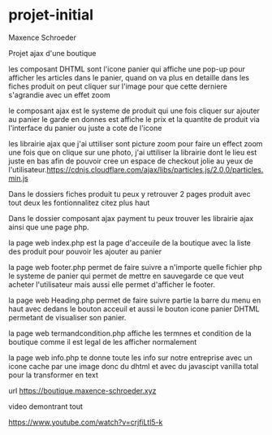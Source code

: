 # projet-initial

Maxence Schroeder

Projet ajax d'une boutique 

les composant DHTML sont l'icone panier qui affiche une pop-up pour afficher les articles dans le panier, quand on va plus en detaille dans les fiches produit on peut cliquer sur l'image pour que cette derniere s'agrandie avec un effet zoom

le composant ajax est le systeme de produit qui une fois cliquer sur ajouter au panier le garde en donnes est affiche le prix et la quantite de produit via l'interface du panier ou juste a cote de l'icone

les librairie ajax que j'ai uttiliser sont picture zoom pour faire un effect zoom une fois que on clique sur une photo, j'ai uttiliser la librairie dont le lieu est juste en bas afin de pouvoir cree un espace de checkout jolie au yeux de l'utilisateur.https://cdnjs.cloudflare.com/ajax/libs/particles.js/2.0.0/particles.min.js

Dans le dossiers fiches produit tu peux y retrouver 2 pages produit avec tout deux les fontionnalitez citez plus haut

Dans le dossier composant ajax payment tu peux trouver les librairie ajax ainsi que une page php. 

la page web index.php est la page d'acceuile de la boutique avec la liste des produit pour pouvoir les ajouter au panier 

la page web footer.php permet de faire suivre a n'importe quelle fichier php le systeme de panier qui permet de mettre en sauvegarde ce que veut acheter l'utilisateur mais aussi elle permet d'afficher le footer.

la page web Heading.php permet de faire suivre partie la barre du menu en haut avec dedans le bouton acceuil et aussi le bouton icone panier DHTML permetant de visualiser son panier.

la page web termandcondition.php affiche les termnes et condition de la boutique comme il est legal de les afficher normalement

la page web info.php te donne toute les info sur notre entreprise avec un icone cache par une image donc du dhtml et avec du javascipt vanilla total pour la transformer en text

url
https://boutique.maxence-schroeder.xyz

video demontrant tout 

https://www.youtube.com/watch?v=crjfiLtl5-k
